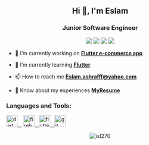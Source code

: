 <h2 align="center">Hi 👋, I'm Eslam</h2>
<h3 align="center">Junior Software Engineer</h3>

<p align="center">
    <a href="https://www.linkedin.com/in/eslam-ashrafff/"><img src="https://img.shields.io/badge/linkedin-%230177B5?style=flat&logo=linkedin&logoColor=white"/></a>
    <a href="https://www.youtube.com/channel/UCfAtXn1ljOqpAuIuFwsLKQA/featured"><img src="https://img.shields.io/badge/youtube-%23FF0000?style=flat&logo=youtube&logoColor=white"/></a>
    <a href="https://www.instagram.com/isl270/"><img src="https://img.shields.io/badge/instagram-%23E4415F?style=flat&logo=instagram&logoColor=white"/></a>
  <a><img src="https://komarev.com/ghpvc/?username=isl270"/></a>
  </p>

- 🔭 I’m currently working on [**Flutter e-commerce app**](https://github.com/ISL270/Flutter-E-commerce-App)

- 🌱 I’m currently learning [**Flutter**](https://flutter.dev/)

- 📫 How to reach me **Eslam.ashrafff@yahoo.com**

- 📄 Know about my experiences [**MyResume**](https://github.com/ISL270/ISL270/files/7590464/EslamAshrafSE.pdf)



<h3 align="left">Languages and Tools:</h3>
<p align="left"> <a href="https://dart.dev" target="_blank" rel="noreferrer"> <img src="https://www.vectorlogo.zone/logos/dartlang/dartlang-icon.svg" alt="dart" width="30" height="30"/> &nbsp;&nbsp;</a> <a href="https://firebase.google.com/" target="_blank" rel="noreferrer"> <img src="https://www.vectorlogo.zone/logos/firebase/firebase-icon.svg" alt="firebase" width="30" height="30"/>&nbsp;&nbsp; </a> <a href="https://flutter.dev" target="_blank" rel="noreferrer"> <img src="https://www.vectorlogo.zone/logos/flutterio/flutterio-icon.svg" alt="flutter" width="30" height="30"/>&nbsp;&nbsp; </a> <a href="https://git-scm.com/" target="_blank" rel="noreferrer"> <img src="https://www.vectorlogo.zone/logos/git-scm/git-scm-icon.svg" alt="git" width="30" height="30"/> </a> </p>


<p align="center"><img align="center" src="https://github-readme-stats.vercel.app/api?username=isl270&show_icons=true&locale=en" alt="isl270" /></p>
